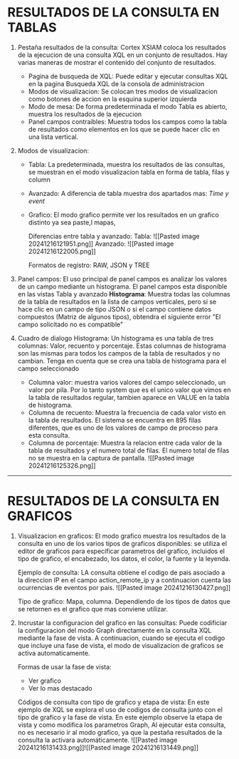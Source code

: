 # RESULTADOS DE LA CONSULTA EN TABLAS
1. Pestaña resultados de la consulta: Cortex XSIAM coloca los resultados de la ejecucion de una consulta XQL en un conjunto de resultados. Hay varias maneras de mostrar el contenido del conjunto de resultados. 
   - Pagina de busqueda de XQL: Puede editar y ejecutar consultas XQL en la pagina Busqueda XQL de la consola de administracion
   - Modos de visualizacion: Se colocan tres modos de visualizacion como botones de accion en la esquina superior izquierda
   - Modo de mesa: De forma predeterminada el modo Tabla es abierto, muestra los resultados de la ejecucion
   - Panel campos contraibles: Muestra todos los campos como la tabla de resultados como elementos en los que se puede hacer clic en una lista vertical.

2. Modos de visualizacion: 
   - Tabla: La predeterminada, muestra los resultados de las consultas, se muestran en el modo visualizacion tabla en forma de tabla, filas y column
   - Avanzado: A diferencia de tabla muestra dos apartados mas: _Time y event_
   - Grafico: El modo grafico permite ver los resultados en un grafico distinto ya sea paste,l mapas, 
     
     Diferencias entre tabla y avanzado:
     Tabla:
     ![[Pasted image 20241216121951.png]]
     Avanzado:
     ![[Pasted image 20241216122005.png]]
     
     Formatos de registro: RAW, JSON y TREE

3. Panel campos: El uso principal de panel campos es analizar los valores de un campo mediante un histograma. El panel campos esta disponible en las vistas Tabla y avanzado
   **Histograma**: Muestra todas las columnas de la tabla de resultados en la lista de campos verticales, pero si se hace clic en un campo de tipo JSON o si el campo contiene datos compuestos (Matriz de algunos tipos), obtendra el siguiente error "El campo solicitado no es compatible"
   
4. Cuadro de dialogo Histograma: Un histograma es una tabla de tres columnas: Valor, recuento y porcentaje. Estas columnas de histograma son las mismas para todos los campos de la tabla de resultados y no cambian. Tenga en cuenta que se crea una tabla de histograma para el campo seleccionado
   - Columna valor: muestra varios valores del campo seleccionado, un valor por pila. Por lo tanto system que es el unico valor que vimos en la tabla de resultados regular, tambien aparece en VALUE en la tabla de histograma.
   - Columna de recuento: Muestra la frecuencia de cada valor visto en la tabla de resultados. El sistema se encuentra en 895 filas diferentes, que es uno de los valores de campo de proceso para esta consulta.
   - Columna de porcentaje: Muestra la relacion entre cada valor de la tabla de resultados y el numero total de filas. El numero total de filas no se muestra en la captura de pantalla.
     ![[Pasted image 20241216125326.png]]
     
---
# RESULTADOS DE LA CONSULTA EN GRAFICOS
1. Visualizacion en graficos: El modo grafico muestra los resultados de la consulta en uno de los varios tipos de graficos disponibles: se utiliza el editor de graficos para especificar parametros del grafico, incluidos el tipo de grafico, el encabezado, los datos, el color, la fuente y la leyenda. 
   
   Ejemplo de consulta: LA consulta obtiene el codigo de pais asociado a la direccion IP en el campo action_remote_ip y a continuacion cuenta las ocurrencias de eventos por pais. 
   ![[Pasted image 20241216130427.png]]
   
   Tipo de grafico: Mapa, columna. Dependiendo de los tipos de datos que se retornen es el grafico que mas conviene utilizar.

2. Incrustar la configuracion del grafico en las consultas: Puede codificiar la configuracion del modo Graph directamente en la consulta XQL mediante la fase de vista. A continuacion, cuando se ejecuta el codigo que incluye una fase de vista, el modo de visualizacion de graficos se activa automaticamente. 
   
   Formas de usar la fase de vista: 
   - Ver grafico
   - Ver lo mas destacado
     
    Códigos de consulta con tipo de grafico y etapa de vista: En este ejemplo de XQL se explora el uso de codigos de consulta junto con el tipo de grafico y la fase de vista.
    En este ejemplo observe la etapa de vista y como modifica los parametros Graph, Al ejecutar esta consulta, no es necesario ir al modo grafico, ya que la pestaña resultados de la consulta la activara automáticamente.
    ![[Pasted image 20241216131433.png]]![[Pasted image 20241216131449.png]]
    
    
    